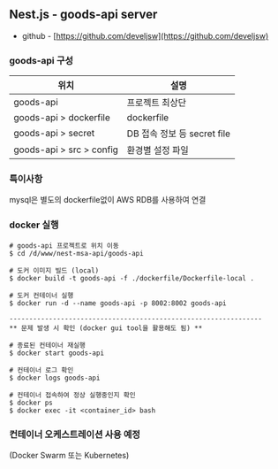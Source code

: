 
## Nest.js - goods-api server
- github - [https://github.com/develjsw](https://github.com/develjsw)

### goods-api 구성

| 위치                        | 설명                                 |
|---------------------------|---------------------------------------|
| goods-api                | 프로젝트 최상단                          |
| goods-api > dockerfile   | dockerfile                            |
| goods-api > secret       | DB 접속 정보 등 secret file             |
| goods-api > src > config | 환경별 설정 파일 |

### 특이사항

mysql은 별도의 dockerfile없이 AWS RDB를 사용하여 연결  

### docker 실행
~~~
# goods-api 프로젝트로 위치 이동
$ cd /d/www/nest-msa-api/goods-api

# 도커 이미지 빌드 (local)
$ docker build -t goods-api -f ./dockerfile/Dockerfile-local .

# 도커 컨테이너 실행
$ docker run -d --name goods-api -p 8002:8002 goods-api

----------------------------------------------------------------
** 문제 발생 시 확인 (docker gui tool을 활용해도 됨) **

# 종료된 컨테이너 재실행
$ docker start goods-api

# 컨테이너 로그 확인 
$ docker logs goods-api

# 컨테이너 접속하여 정상 실행중인지 확인
$ docker ps
$ docker exec -it <container_id> bash
~~~

### 컨테이너 오케스트레이션 사용 예정
(Docker Swarm 또는 Kubernetes)